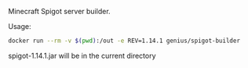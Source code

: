 Minecraft Spigot server builder.

Usage:
```sh
docker run --rm -v $(pwd):/out -e REV=1.14.1 genius/spigot-builder
```

spigot-1.14.1.jar will be in the current directory